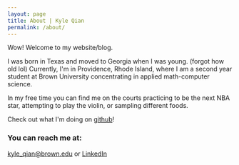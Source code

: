 ```yaml
---
layout: page
title: About | Kyle Qian
permalink: /about/
---
```


Wow! Welcome to my website/blog.

I was born in Texas and moved to Georgia when I was young. (forgot how old lol) Currently, I'm in Providence, Rhode Island, where I am a second year student at Brown University concentrating in applied math-computer science. 

In my free time you can find me on the courts practicing to be the next NBA star, attempting to play the violin, or sampling different foods.

Check out what I'm doing on [github](https://github.com/kqian5)!

### You can reach me at:

[kyle_qian@brown.edu](mailto:kyle_qian@brown.edu) or [LinkedIn](https://www.linkedin.com/in/kyle-q-879814126/)
